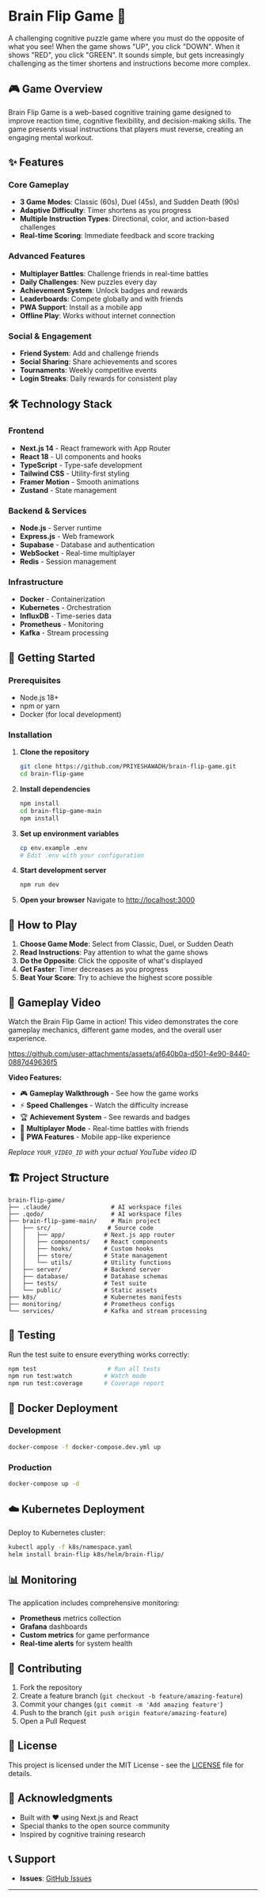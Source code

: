 # Brain Flip Game 🧠

A challenging cognitive puzzle game where you must do the opposite of what you see! When the game shows "UP", you click "DOWN". When it shows "RED", you click "GREEN". It sounds simple, but gets increasingly challenging as the timer shortens and instructions become more complex.

## 🎮 Game Overview

Brain Flip Game is a web-based cognitive training game designed to improve reaction time, cognitive flexibility, and decision-making skills. The game presents visual instructions that players must reverse, creating an engaging mental workout.

## ✨ Features

### Core Gameplay
- **3 Game Modes**: Classic (60s), Duel (45s), and Sudden Death (90s)
- **Adaptive Difficulty**: Timer shortens as you progress
- **Multiple Instruction Types**: Directional, color, and action-based challenges
- **Real-time Scoring**: Immediate feedback and score tracking

### Advanced Features
- **Multiplayer Battles**: Challenge friends in real-time battles
- **Daily Challenges**: New puzzles every day
- **Achievement System**: Unlock badges and rewards
- **Leaderboards**: Compete globally and with friends
- **PWA Support**: Install as a mobile app
- **Offline Play**: Works without internet connection

### Social & Engagement
- **Friend System**: Add and challenge friends
- **Social Sharing**: Share achievements and scores
- **Tournaments**: Weekly competitive events
- **Login Streaks**: Daily rewards for consistent play

## 🛠️ Technology Stack

### Frontend
- **Next.js 14** - React framework with App Router
- **React 18** - UI components and hooks
- **TypeScript** - Type-safe development
- **Tailwind CSS** - Utility-first styling
- **Framer Motion** - Smooth animations
- **Zustand** - State management

### Backend & Services
- **Node.js** - Server runtime
- **Express.js** - Web framework
- **Supabase** - Database and authentication
- **WebSocket** - Real-time multiplayer
- **Redis** - Session management

### Infrastructure
- **Docker** - Containerization
- **Kubernetes** - Orchestration
- **InfluxDB** - Time-series data
- **Prometheus** - Monitoring
- **Kafka** - Stream processing

## 🚀 Getting Started

### Prerequisites
- Node.js 18+ 
- npm or yarn
- Docker (for local development)

### Installation

1. **Clone the repository**
   ```bash
   git clone https://github.com/PRIYESHAWADH/brain-flip-game.git
   cd brain-flip-game
   ```

2. **Install dependencies**
   ```bash
   npm install
   cd brain-flip-game-main
   npm install
   ```

3. **Set up environment variables**
   ```bash
   cp env.example .env
   # Edit .env with your configuration
   ```

4. **Start development server**
   ```bash
   npm run dev
   ```

5. **Open your browser**
   Navigate to [http://localhost:3000](http://localhost:3000)

## 🎯 How to Play

1. **Choose Game Mode**: Select from Classic, Duel, or Sudden Death
2. **Read Instructions**: Pay attention to what the game shows
3. **Do the Opposite**: Click the opposite of what's displayed
4. **Get Faster**: Timer decreases as you progress
5. **Beat Your Score**: Try to achieve the highest score possible

## 🎥 Gameplay Video

Watch the Brain Flip Game in action! This video demonstrates the core gameplay mechanics, different game modes, and the overall user experience.




https://github.com/user-attachments/assets/af640b0a-d501-4e90-8440-0887d49636f5


**Video Features:**
- 🎮 **Gameplay Walkthrough** - See how the game works
- ⚡ **Speed Challenges** - Watch the difficulty increase
- 🏆 **Achievement System** - See rewards and badges
- 👥 **Multiplayer Mode** - Real-time battles with friends
- 📱 **PWA Features** - Mobile app-like experience

*Replace `YOUR_VIDEO_ID` with your actual YouTube video ID*

## 🏗️ Project Structure

```
brain-flip-game/
├── .claude/                 # AI workspace files
├── .qodo/                   # AI workspace files  
├── brain-flip-game-main/    # Main project
│   ├── src/                # Source code
│   │   ├── app/           # Next.js app router
│   │   ├── components/    # React components
│   │   ├── hooks/         # Custom hooks
│   │   ├── store/         # State management
│   │   └── utils/         # Utility functions
│   ├── server/            # Backend server
│   ├── database/          # Database schemas
│   ├── tests/             # Test suite
│   └── public/            # Static assets
├── k8s/                   # Kubernetes manifests
├── monitoring/            # Prometheus configs
└── services/              # Kafka and stream processing
```

## 🧪 Testing

Run the test suite to ensure everything works correctly:

```bash
npm test                    # Run all tests
npm run test:watch         # Watch mode
npm run test:coverage      # Coverage report
```

## 🐳 Docker Deployment

### Development
```bash
docker-compose -f docker-compose.dev.yml up
```

### Production
```bash
docker-compose up -d
```

## ☁️ Kubernetes Deployment

Deploy to Kubernetes cluster:

```bash
kubectl apply -f k8s/namespace.yaml
helm install brain-flip k8s/helm/brain-flip/
```

## 📊 Monitoring

The application includes comprehensive monitoring:
- **Prometheus** metrics collection
- **Grafana** dashboards
- **Custom metrics** for game performance
- **Real-time alerts** for system health

## 🤝 Contributing

1. Fork the repository
2. Create a feature branch (`git checkout -b feature/amazing-feature`)
3. Commit your changes (`git commit -m 'Add amazing feature'`)
4. Push to the branch (`git push origin feature/amazing-feature`)
5. Open a Pull Request

## 📝 License

This project is licensed under the MIT License - see the [LICENSE](LICENSE) file for details.

## 🙏 Acknowledgments

- Built with ❤️ using Next.js and React
- Special thanks to the open source community
- Inspired by cognitive training research

## 📞 Support

- **Issues**: [GitHub Issues](https://github.com/PRIYESHAWADH/brain-flip-game/issues)

---

